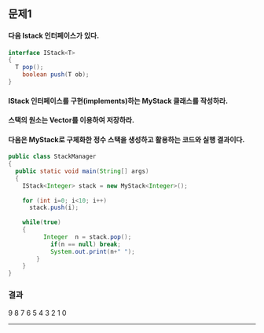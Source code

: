 
## 문제1

#### 다음 Istack 인터페이스가 있다.

```java
interface IStack<T> 
{
  T pop();  
	boolean push(T ob);  
}  
```
#### IStack<T> 인터페이스를 구현(implements)하는 MyStack<T> 클래스를 작성하라. 
#### 스택의 원소는 Vector<E>를 이용하여 저장하라.
#### 다음은 MyStack<Integer>로 구체화한 정수 스택을 생성하고 활용하는 코드와 실행 결과이다.

```java
public class StackManager 
{
  public static void main(String[] args) 
  {  
    IStack<Integer> stack = new MyStack<Integer>();    
      
    for (int i=0; i<10; i++)   
      stack.push(i);  
      
    while(true)   
    {  
		  Integer  n = stack.pop();  
			if(n == null) break;  
			System.out.print(n+" ");  
		}    
	}  
} 
```
### 결과
9 8 7 6 5 4 3 2 1 0

***


